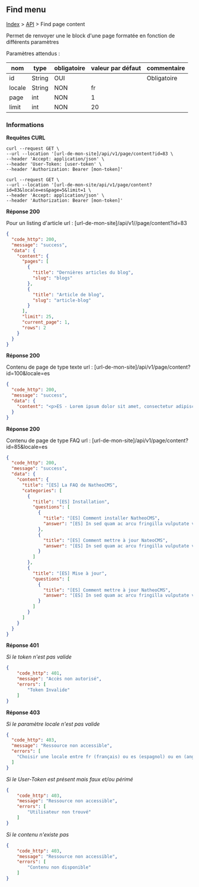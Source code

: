 ## Find menu

[Index](../../../index.md) > [API](../index.md) > Find page content

Permet de renvoyer une le block d'une page formatée en fonction de différents paramètres

Paramètres attendus :

| nom    | type   | obligatoire | valeur par défaut | commentaire |
|--------|--------|-------------|-------------------|-------------|
| id     | String | OUI         |                   | Obligatoire |
| locale | String | NON         | fr                |             |
| page   | int    | NON         | 1                 |             |
| limit  | int    | NON         | 20                |             |


### Informations


**Requêtes CURL**
`````shell
curl --request GET \
--url --location '[url-de-mon-site]/api/v1/page/content?id=83 \
--header 'Accept: application/json' \
--header 'User-Token: [user-token' \
--header 'Authorization: Bearer [mon-token]'
`````

`````shell
curl --request GET \
--url --location '[url-de-mon-site/api/v1/page/content?id=83&locale=es&page=5&limit=1 \
--header 'Accept: application/json' \
--header 'Authorization: Bearer [mon-token]'
`````

**Réponse 200**

Pour un listing d'article
url : [url-de-mon-site]/api/v1//page/content?id=83
````json
{
  "code_http": 200,
  "message": "success",
  "data": {
    "content": {
      "pages": [
        {
          "title": "Dernières articles du blog",
          "slug": "blogs"
        },
        {
          "title": "Article de blog",
          "slug": "article-blog"
        }
      ],
      "limit": 25,
      "current_page": 1,
      "rows": 2
    }
  }
}
````
**Réponse 200**

Contenu de page de type texte
url : [url-de-mon-site]/api/v1/page/content?id=100&locale=es
````json
{
  "code_http": 200,
  "message": "success",
  "data": {
    "content": "<p>ES - Lorem ipsum dolor sit amet, consectetur adipiscing elit. Curabitur viverra condimentum sapien, quis pellentesque lectus viverra quis. Phasellus ut massa hendrerit orci scelerisque dignissim a et purus. Vestibulum ullamcorper venenatis turpis nec pharetra. Mauris dui nunc, faucibus sit amet ullamcorper ac, mattis non neque. Fusce auctor nisi dolor, a sollicitudin eros lacinia in. Pellentesque sollicitudin, ipsum eget vehicula porta, nisi nisl varius lacus, eget rhoncus massa sapien sed dui. Vestibulum tincidunt ex a hendrerit congue.</p>\n"
  }
}
````

**Réponse 200**

Contenu de page de type FAQ
url : [url-de-mon-site]/api/v1/page/content?id=85&locale=es
````json
{
  "code_http": 200,
  "message": "success",
  "data": {
    "content": {
      "title": "[ES] La FAQ de NatheoCMS",
      "categories": [
        {
          "title": "[ES] Installation",
          "questions": [
            {
              "title": "[ES] Comment installer NatheoCMS",
              "answer": "[ES] In sed quam ac arcu fringilla vulputate vitae id est. Donec eleifend purus vel tincidunt ultricies. Integer dapibus erat eu ultrices aliquam. Pellentesque ut porta purus. Vestibulum porttitor vestibulum ante, a aliquam dui pretium sit amet. Aenean vitae mattis arcu. Curabitur semper lorem sed lacinia sodales. Integer et finibus erat. Aenean lectus augue, ullamcorper at felis non, egestas elementum felis. Proin a tortor feugiat, sagittis mi ut, pellentesque libero. Ut in justo eget libero vehicula elementum a ut magna. In quis tristique leo."
            },
            {
              "title": "[ES] Comment mettre à jour NateoCMS",
              "answer": "[ES] In sed quam ac arcu fringilla vulputate vitae id est. Donec eleifend purus vel tincidunt ultricies. Integer dapibus erat eu ultrices aliquam. Pellentesque ut porta purus. Vestibulum porttitor vestibulum ante, a aliquam dui pretium sit amet. Aenean vitae mattis arcu. Curabitur semper lorem sed lacinia sodales. Integer et finibus erat. Aenean lectus augue, ullamcorper at felis non, egestas elementum felis. Proin a tortor feugiat, sagittis mi ut, pellentesque libero. Ut in justo eget libero vehicula elementum a ut magna. In quis tristique leo."
            }
          ]
        },
        {
          "title": "[ES] Mise à jour",
          "questions": [
            {
              "title": "[ES] Comment mettre à jour NatheoCMS",
              "answer": "[ES] In sed quam ac arcu fringilla vulputate vitae id est. Donec eleifend purus vel tincidunt ultricies. Integer dapibus erat eu ultrices aliquam. Pellentesque ut porta purus. Vestibulum porttitor vestibulum ante, a aliquam dui pretium sit amet. Aenean vitae mattis arcu. Curabitur semper lorem sed lacinia sodales. Integer et finibus erat. Aenean lectus augue, ullamcorper at felis non, egestas elementum felis. Proin a tortor feugiat, sagittis mi ut, pellentesque libero. Ut in justo eget libero vehicula elementum a ut magna. In quis tristique leo."
            }
          ]
        }
      ]
    }
  }
}
````

**Réponse 401**

*Si le token n'est pas valide*
````json
{
    "code_http": 401,
    "message": "Accès non autorisé",
    "errors": [
        "Token Invalide"
    ]
}
````

**Réponse 403**


*Si le paramètre locale n'est pas valide*
````json
{
  "code_http": 403,
  "message": "Ressource non accessible",
  "errors": [
    "Choisir une locale entre fr (français) ou es (espagnol) ou en (anglais) "
  ]
}
````

*Si le User-Token est présent mais faux et/ou périmé*
````json
{
    "code_http": 403,
    "message": "Ressource non accessible",
    "errors": [
        "Utilisateur non trouvé"
    ]
}
````

*Si le contenu n'existe pas*
````json
{
    "code_http": 403,
    "message": "Ressource non accessible",
    "errors": [
        "Contenu non disponible"
    ]
}
````